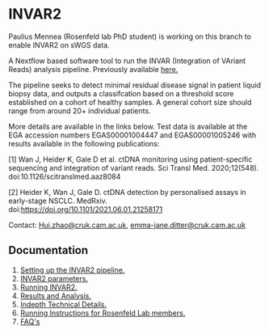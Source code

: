 # INVAR2

Paulius Mennea (Rosenfeld lab PhD student) is working on this branch to enable INVAR2 on sWGS data.

A Nextflow based software tool to run the INVAR (Integration of VAriant Reads)
analysis pipeline. Previously available [here.](https://bitbucket.org/nrlab/invar/wiki/Home)

The pipeline seeks to detect minimal residual disease signal in patient liquid biopsy data,
and outputs a classifcation based on a threshold score established on a cohort of healthy
samples. A general cohort size should range from around 20+ individual patients. 

More details are available in the links below. Test data is available at the EGA accession numbers EGAS00001004447 and EGAS00001005246
with results available in the following publications:

[1] Wan J, Heider K, Gale D et al. ctDNA monitoring using patient-specific sequencing and integration of variant reads. Sci Transl Med. 2020;12(548). doi:10.1126/scitranslmed.aaz8084

[2] Heider K, Wan J, Gale D. ctDNA detection by personalised assays in early-stage NSCLC. MedRxiv. doi:https://doi.org/10.1101/2021.06.01.21258171


Contact: Hui.zhao@cruk.cam.ac.uk, emma-jane.ditter@cruk.cam.ac.uk

## Documentation

1. [Setting up the INVAR2 pipeline.](docs/SettingUp.md)
2. [INVAR2 parameters.](docs/Parameters.md)
3. [Running INVAR2.](docs/Running.md)
4. [Results and Analysis.](docs/ResultsAndAnalysis.md)
5. [Indepth Technical Details.](docs/TechnicalDetails.md)
6. [Running Instructions for Rosenfeld Lab members.](docs/RunningInstructionsRosenfeldLab.md)
7. [FAQ's](docs/TechnicalNotes_FAQ.md)
